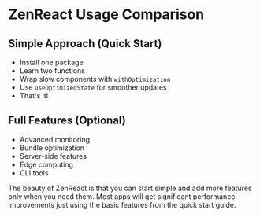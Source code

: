# ZenReact Usage Comparison

## Simple Approach (Quick Start)

- Install one package
- Learn two functions
- Wrap slow components with `withOptimization`
- Use `useOptimizedState` for smoother updates
- That's it!

## Full Features (Optional)

- Advanced monitoring
- Bundle optimization
- Server-side features
- Edge computing
- CLI tools

The beauty of ZenReact is that you can start simple and add more features only when you need them. Most apps will get significant performance improvements just using the basic features from the quick start guide.
